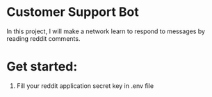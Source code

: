 # Customer Support Bot
In this project, I will make a network learn to respond to messages by reading reddit comments.

# Get started:

1. Fill your reddit application secret key in .env file
